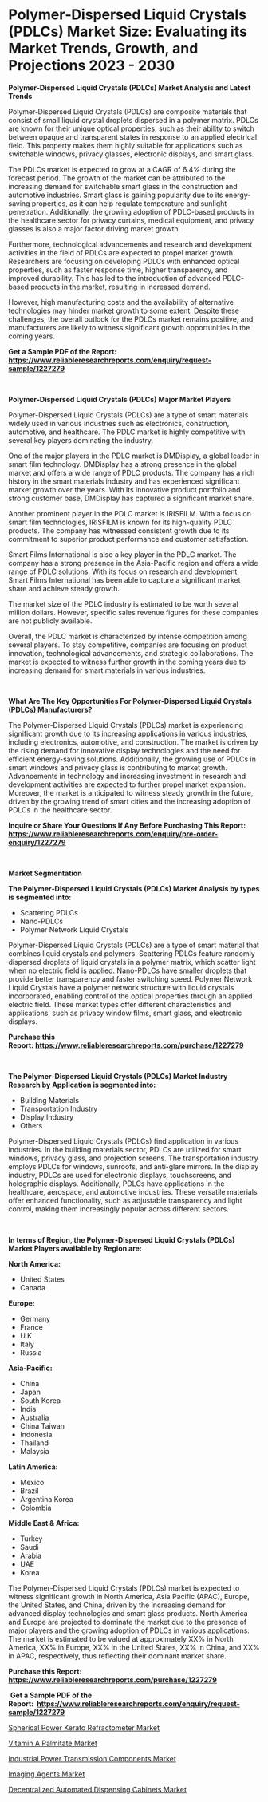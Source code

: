 <p><h1>Polymer‐Dispersed Liquid Crystals (PDLCs) Market Size: Evaluating its Market Trends, Growth, and Projections 2023 - 2030</h1></p><p><strong>Polymer‐Dispersed Liquid Crystals (PDLCs) Market Analysis and Latest Trends</strong></p>
<p><p>Polymer‐Dispersed Liquid Crystals (PDLCs) are composite materials that consist of small liquid crystal droplets dispersed in a polymer matrix. PDLCs are known for their unique optical properties, such as their ability to switch between opaque and transparent states in response to an applied electrical field. This property makes them highly suitable for applications such as switchable windows, privacy glasses, electronic displays, and smart glass.</p><p>The PDLCs market is expected to grow at a CAGR of 6.4% during the forecast period. The growth of the market can be attributed to the increasing demand for switchable smart glass in the construction and automotive industries. Smart glass is gaining popularity due to its energy-saving properties, as it can help regulate temperature and sunlight penetration. Additionally, the growing adoption of PDLC-based products in the healthcare sector for privacy curtains, medical equipment, and privacy glasses is also a major factor driving market growth.</p><p>Furthermore, technological advancements and research and development activities in the field of PDLCs are expected to propel market growth. Researchers are focusing on developing PDLCs with enhanced optical properties, such as faster response time, higher transparency, and improved durability. This has led to the introduction of advanced PDLC-based products in the market, resulting in increased demand.</p><p>However, high manufacturing costs and the availability of alternative technologies may hinder market growth to some extent. Despite these challenges, the overall outlook for the PDLCs market remains positive, and manufacturers are likely to witness significant growth opportunities in the coming years.</p></p>
<p><strong>Get a Sample PDF of the Report:&nbsp; <a href="https://www.reliableresearchreports.com/enquiry/request-sample/1227279">https://www.reliableresearchreports.com/enquiry/request-sample/1227279</a></strong></p>
<p>&nbsp;</p>
<p><strong>Polymer‐Dispersed Liquid Crystals (PDLCs) Major Market Players</strong></p>
<p><p>Polymer-Dispersed Liquid Crystals (PDLCs) are a type of smart materials widely used in various industries such as electronics, construction, automotive, and healthcare. The PDLC market is highly competitive with several key players dominating the industry.</p><p>One of the major players in the PDLC market is DMDisplay, a global leader in smart film technology. DMDisplay has a strong presence in the global market and offers a wide range of PDLC products. The company has a rich history in the smart materials industry and has experienced significant market growth over the years. With its innovative product portfolio and strong customer base, DMDisplay has captured a significant market share.</p><p>Another prominent player in the PDLC market is IRISFILM. With a focus on smart film technologies, IRISFILM is known for its high-quality PDLC products. The company has witnessed consistent growth due to its commitment to superior product performance and customer satisfaction.</p><p>Smart Films International is also a key player in the PDLC market. The company has a strong presence in the Asia-Pacific region and offers a wide range of PDLC solutions. With its focus on research and development, Smart Films International has been able to capture a significant market share and achieve steady growth.</p><p>The market size of the PDLC industry is estimated to be worth several million dollars. However, specific sales revenue figures for these companies are not publicly available.</p><p>Overall, the PDLC market is characterized by intense competition among several players. To stay competitive, companies are focusing on product innovation, technological advancements, and strategic collaborations. The market is expected to witness further growth in the coming years due to increasing demand for smart materials in various industries.</p></p>
<p>&nbsp;</p>
<p><strong>What Are The Key Opportunities For Polymer‐Dispersed Liquid Crystals (PDLCs) Manufacturers?</strong></p>
<p><p>The Polymer-Dispersed Liquid Crystals (PDLCs) market is experiencing significant growth due to its increasing applications in various industries, including electronics, automotive, and construction. The market is driven by the rising demand for innovative display technologies and the need for efficient energy-saving solutions. Additionally, the growing use of PDLCs in smart windows and privacy glass is contributing to market growth. Advancements in technology and increasing investment in research and development activities are expected to further propel market expansion. Moreover, the market is anticipated to witness steady growth in the future, driven by the growing trend of smart cities and the increasing adoption of PDLCs in the healthcare sector.</p></p>
<p><strong>Inquire or Share Your Questions If Any Before Purchasing This Report: <a href="https://www.reliableresearchreports.com/enquiry/pre-order-enquiry/1227279">https://www.reliableresearchreports.com/enquiry/pre-order-enquiry/1227279</a></strong></p>
<p>&nbsp;</p>
<p><strong>Market Segmentation</strong></p>
<p><strong>The Polymer‐Dispersed Liquid Crystals (PDLCs) Market Analysis by types is segmented into:</strong></p>
<p><ul><li>Scattering PDLCs</li><li>Nano-PDLCs</li><li>Polymer Network Liquid Crystals</li></ul></p>
<p><p>Polymer-Dispersed Liquid Crystals (PDLCs) are a type of smart material that combines liquid crystals and polymers. Scattering PDLCs feature randomly dispersed droplets of liquid crystals in a polymer matrix, which scatter light when no electric field is applied. Nano-PDLCs have smaller droplets that provide better transparency and faster switching speed. Polymer Network Liquid Crystals have a polymer network structure with liquid crystals incorporated, enabling control of the optical properties through an applied electric field. These market types offer different characteristics and applications, such as privacy window films, smart glass, and electronic displays.</p></p>
<p><strong>Purchase this Report:&nbsp;<a href="https://www.reliableresearchreports.com/purchase/1227279">https://www.reliableresearchreports.com/purchase/1227279</a></strong></p>
<p>&nbsp;</p>
<p><strong>The Polymer‐Dispersed Liquid Crystals (PDLCs) Market Industry Research by Application is segmented into:</strong></p>
<p><ul><li>Building Materials</li><li>Transportation Industry</li><li>Display Industry</li><li>Others</li></ul></p>
<p><p>Polymer-Dispersed Liquid Crystals (PDLCs) find application in various industries. In the building materials sector, PDLCs are utilized for smart windows, privacy glass, and projection screens. The transportation industry employs PDLCs for windows, sunroofs, and anti-glare mirrors. In the display industry, PDLCs are used for electronic displays, touchscreens, and holographic displays. Additionally, PDLCs have applications in the healthcare, aerospace, and automotive industries. These versatile materials offer enhanced functionality, such as adjustable transparency and light control, making them increasingly popular across different sectors.</p></p>
<p>&nbsp;</p>
<p><strong>In terms of Region, the Polymer‐Dispersed Liquid Crystals (PDLCs) Market Players available by Region are:</strong></p>
<p>
    <p> <strong> North America: </strong>
        <ul>
            <li>United States</li>
            <li>Canada</li>
        </ul>
        </p> 
    <p> <strong> Europe: </strong>
        <ul>
            <li>Germany</li>
            <li>France</li>
            <li>U.K.</li>
            <li>Italy</li>
            <li>Russia</li>
        </ul>
        </p> 
    <p> <strong> Asia-Pacific: </strong>
        <ul>
            <li>China</li>
            <li>Japan</li>
            <li>South Korea</li>
            <li>India</li>
            <li>Australia</li>
            <li>China Taiwan</li>
            <li>Indonesia</li>
            <li>Thailand</li>
            <li>Malaysia</li>
        </ul>
        </p> 
    <p> <strong> Latin America: </strong>
        <ul>
            <li>Mexico</li>
            <li>Brazil</li>
            <li>Argentina Korea</li>
            <li>Colombia</li>
        </ul>
        </p> 
    <p> <strong> Middle East & Africa: </strong>
        <ul>
            <li>Turkey</li>
            <li>Saudi</li>
            <li>Arabia</li>
            <li>UAE</li>
            <li>Korea</li>
        </ul>
    </p>
    </p>
<p><p>The Polymer-Dispersed Liquid Crystals (PDLCs) market is expected to witness significant growth in North America, Asia Pacific (APAC), Europe, the United States, and China, driven by the increasing demand for advanced display technologies and smart glass products. North America and Europe are projected to dominate the market due to the presence of major players and the growing adoption of PDLCs in various applications. The market is estimated to be valued at approximately XX% in North America, XX% in Europe, XX% in the United States, XX% in China, and XX% in APAC, respectively, thus reflecting their dominant market share.</p></p>
<p><strong>Purchase this Report: <a href="https://www.reliableresearchreports.com/purchase/1227279">https://www.reliableresearchreports.com/purchase/1227279</a></strong></p>
<p>&nbsp;<strong>Get a Sample PDF of the Report:&nbsp;&nbsp;<a href="https://www.reliableresearchreports.com/enquiry/request-sample/1227279">https://www.reliableresearchreports.com/enquiry/request-sample/1227279</a></strong></p>
<p><strong></strong></p>
<p><p><a href="https://www.linkedin.com/pulse/spherical-power-kerato-refractometer-market-share-amp-new-l1hff/">Spherical Power Kerato Refractometer Market</a></p><p><a href="https://github.com/provorikovar/Market-Research-Report-List-1/blob/main/vitamin-a-palmitate-market.md">Vitamin A Palmitate Market</a></p><p><a href="https://medium.com/@ruthmorales25/decoding-industrial-power-transmission-components-market-metrics-market-share-trends-and-growth-1dd95232c2ed">Industrial Power Transmission Components Market</a></p><p><a href="https://github.com/kipkeeva/Market-Research-Report-List-1/blob/main/imaging-agents-market.md">Imaging Agents Market</a></p><p><a href="https://www.linkedin.com/pulse/decentralized-automated-dispensing-cabinets-market-size-jbppf/">Decentralized Automated Dispensing Cabinets Market</a></p></p>